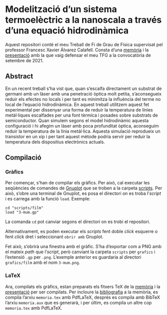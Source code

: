 # Modelitzaci&oacute; d&rsquo;un sistema termoel&egrave;ctric a la nanoscala a trav&eacute;s d&rsquo;una equaci&oacute; hidrodin&agrave;mica

Aquest repositori cont&eacute; el meu Treball de Fi de Grau de F&iacute;sica supervisat pel professor Francesc Xavier &Aacute;lvarez Calafell. Consta d&rsquo;una [mem&ograve;ria](https://github.com/alejandroplazagallan/sistema-termoelectric-a-la-nanoscala/releases/download/lliurament/memoria.pdf) i la [presentaci&oacute;](https://github.com/alejandroplazagallan/sistema-termoelectric-a-la-nanoscala/releases/download/lliurament/presentacio.pdf) amb la que vaig defensar el meu TFG a la convocat&ograve;ria de setembre de 2021.

## Abstract

En un recent treball s&rsquo;ha vist que, quan s&rsquo;escalfa directament un substrat de germani amb un l&agrave;ser amb una penetraci&oacute; &ograve;ptica molt petita, s&rsquo;aconsegueix reduir els efectes no locals i per tant es minimitza la influ&egrave;ncia del terme no local de l&rsquo;equaci&oacute; hidrodin&agrave;mica. En aquest treball utilitzem aquest fet experimental per dissenyar una forma de reduir la temperatura de l&iacute;nies met&agrave;l&middot;liques escalfades per una font t&egrave;rmica i posades sobre substrats de semiconductor. Quan simulem segons el model hidrodin&agrave;mic aquesta configuraci&oacute; i hi afegim un l&agrave;ser amb poca profunditat &ograve;ptica, aconseguim reduir la temperatura de la l&iacute;nia met&agrave;l&middot;lica. Aquesta simulaci&oacute; reprodueix un transistor en un xip i per tant aquest m&egrave;tode podria servir per reduir la temperatura dels dispositius electr&ograve;nics actuals.

## Compilaci&oacute;

### Gr&agrave;fics

Per comen&ccedil;ar, s&rsquo;han de compilar els gr&agrave;fics. Per aix&ograve;, cal executar les seq&uuml;&egrave;ncies de comandes de [Gnuplot](www.gnuplot.info) que se troben a la carpeta [scripts](scripts). Per aix&ograve;, s&rsquo;obre una terminal de Gnuplot, es posa el directori on es troba l&rsquo;*script* i es carrega amb la funci&oacute; `load`. Exemple:

```
cd "scripts/film"
load "3-mum.gp"
```

La comanda `cd` pot canviar segons el directori on es trobi el repositori.

Alternativament, es poden executar els *scripts* fent doble *click* esquerre o fent *click* dret i seleccionant `obrir amb` Gnuplot.

Fet aix&ograve;, s&rsquo;obrir&agrave; una finestra amb el gr&agrave;fic. S&rsquo;ha d&rsquo;exportar com a PNG amb el mateix *path* que l&rsquo;*script*, per&ograve; canviant la carpeta `scripts` per `grafics` i l&rsquo;extensi&oacute; `.gp` per `.png`. L&rsquo;exemple anterior es guardaria al directori `grafics/film` amb el nom `3-mum.png`.

### LaTeX

Ara, compilats els gr&agrave;fics, estan preparats els fitxers TeX de la [mem&ograve;ria](memoria/memoria.tex) i la [presentaci&oacute;](presentacio/presentacio.tex) per ser compilats. Per incloure la [bibliografia](memoria/bibliografia.bib) a la mem&ograve;ria, es compila l&rsquo;arxiu `memoria.tex` amb PdfLaTeX, despr&eacute;s es compila amb BibTeX l&rsquo;arxiu `memoria.aux` que es generar&agrave;, i per &uacute;ltim, es compila un altre cop `memoria.tex` amb PdfLaTeX.
